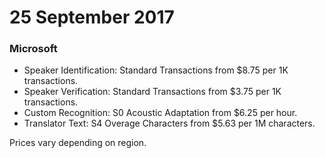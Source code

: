 # 25 September 2017

### Microsoft

- Speaker Identification: Standard Transactions from $8.75 per 1K transactions.
- Speaker Verification: Standard Transactions from $3.75 per 1K transactions.
- Custom Recognition: S0 Acoustic Adaptation from $6.25 per hour.
- Translator Text: S4 Overage Characters from $5.63 per 1M characters.

Prices vary depending on region.